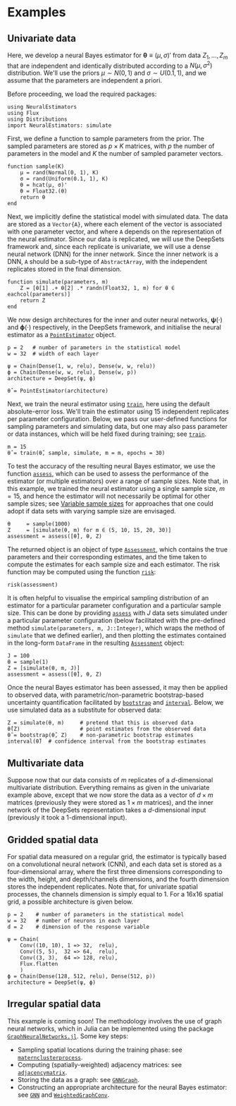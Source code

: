 # Examples

## Univariate data

Here, we develop a neural Bayes estimator for $\boldsymbol{\theta} \equiv (\mu, \sigma)'$ from data $Z_1, \dots, Z_m$ that are independent and identically distributed according to a $N(\mu, \sigma^2)$ distribution. We'll use the priors $\mu \sim N(0, 1)$ and $\sigma \sim U(0.1, 1)$, and we assume that the parameters are independent a priori.

Before proceeding, we load the required packages:
```
using NeuralEstimators
using Flux
using Distributions
import NeuralEstimators: simulate
```

First, we define a function to sample parameters from the prior. The sampled parameters are stored as $p \times K$ matrices, with $p$ the number of parameters in the model and $K$ the number of sampled parameter vectors.
```
function sample(K)
	μ = rand(Normal(0, 1), K)
	σ = rand(Uniform(0.1, 1), K)
	θ = hcat(μ, σ)'
	θ = Float32.(θ)
	return θ
end
```

Next, we implicitly define the statistical model with simulated data. The data are stored as a `Vector{A}`, where each element of the vector is associated with one parameter vector, and where `A` depends on the representation of the neural estimator. Since our data is replicated, we will use the DeepSets framework and, since each replicate is univariate, we will use a dense neural network (DNN) for the inner network. Since the inner network is a DNN, `A` should be a sub-type of `AbstractArray`, with the independent replicates stored in the final dimension.
```
function simulate(parameters, m)
	Z = [θ[1] .+ θ[2] .* randn(Float32, 1, m) for θ ∈ eachcol(parameters)]
	return Z
end
```

We now design architectures for the inner and outer neural networks, $\boldsymbol{\psi}(\cdot)$ and $\boldsymbol{\phi}(\cdot)$ respectively, in the DeepSets framework, and initialise the neural estimator as a [`PointEstimator`](@ref) object.

```
p = 2   # number of parameters in the statistical model
w = 32  # width of each layer

ψ = Chain(Dense(1, w, relu), Dense(w, w, relu))
ϕ = Chain(Dense(w, w, relu), Dense(w, p))
architecture = DeepSet(ψ, ϕ)

θ̂ = PointEstimator(architecture)
```

Next, we train the neural estimator using [`train`](@ref), here using the default absolute-error loss. We'll train the estimator using 15 independent replicates per parameter configuration. Below, we pass our user-defined functions for sampling parameters and simulating data, but one may also pass parameter or data
instances, which will be held fixed during training; see [`train`](@ref).
```
m = 15
θ̂ = train(θ̂, sample, simulate, m = m, epochs = 30)
```

To test the accuracy of the resulting neural Bayes estimator, we use the function [`assess`](@ref), which can be used to assess the performance of the estimator (or multiple estimators) over a range of sample sizes. Note that, in this example, we trained the neural estimator using a single sample size, $m = 15$, and hence the estimator will not necessarily be optimal for other sample sizes; see [Variable sample sizes](@ref) for approaches that one could adopt if data sets with varying sample size are envisaged.
```
θ     = sample(1000)
Z     = [simulate(θ, m) for m ∈ (5, 10, 15, 20, 30)]
assessment = assess([θ̂], θ, Z)
```

The returned object is an object of type [`Assessment`](@ref), which contains the true parameters and their corresponding estimates, and the time taken to compute the estimates for each sample size and each estimator. The risk function may be computed using the function [`risk`](@ref):
```
risk(assessment)
```

It is often helpful to visualise the empirical sampling distribution of an estimator for a particular parameter configuration and a particular sample size. This can be done by providing [`assess`](@ref) with $J$ data sets simulated under a particular parameter configuration (below facilitated with the pre-defined method `simulate(parameters, m, J::Integer)`, which wraps the method of `simulate` that we defined earlier), and then plotting the estimates contained in the long-form `DataFrame` in the resulting [`Assessment`](@ref) object:
```
J = 100
θ = sample(1)
Z = [simulate(θ, m, J)]
assessment = assess([θ̂], θ, Z)  
```

Once the neural Bayes estimator has been assessed, it may then be applied to observed data, with parametric/non-parametric bootstrap-based uncertainty quantification facilitated by [`bootstrap`](@ref) and [`interval`](@ref). Below, we use simulated data as a substitute for observed data:
```
Z = simulate(θ, m)     # pretend that this is observed data
θ̂(Z)                   # point estimates from the observed data
θ̃ = bootstrap(θ̂, Z)    # non-parametric bootstrap estimates
interval(θ̃)  # confidence interval from the bootstrap estimates
```


## Multivariate data

Suppose now that our data consists of $m$ replicates of a $d$-dimensional multivariate distribution. Everything remains as given in the univariate example above, except that we now store the data as a vector of $d \times m$ matrices (previously they were stored as $1\times m$ matrices), and the inner network of the DeepSets representation takes a $d$-dimensional input (previously it took a 1-dimensional input).

<!-- Note that, when estimating a covariance matrix, one may wish to constrain the neural estimator to only produce parameters that imply a valid (i.e., positive definite) covariance matrix. This can be achieved by appending a  [`CovarianceMatrix`](@ref) layer to the end of the outer network of the DeepSets representation. However, this is often unnecessary as the estimator will typically learn to provide valid estimates, even if not constrained to do so. -->


## Gridded spatial data

For spatial data measured on a regular grid, the estimator is typically based on a convolutional neural network (CNN), and each data set is stored as a four-dimensional array, where the first three dimensions corresponding to the width, height, and depth/channels dimensions, and the fourth dimension stores the independent replicates. Note that, for univariate spatial processes, the channels dimension is simply equal to 1. For a 16x16 spatial grid, a possible architecture is given below.

```
p = 2    # number of parameters in the statistical model
w = 32   # number of neurons in each layer
d = 2    # dimension of the response variable

ψ = Chain(
	Conv((10, 10), 1 => 32,  relu),
	Conv((5, 5),  32 => 64,  relu),
	Conv((3, 3),  64 => 128, relu),
	Flux.flatten
	)
ϕ = Chain(Dense(128, 512, relu), Dense(512, p))
architecture = DeepSet(ψ, ϕ)
```


## Irregular spatial data

This example is coming soon! The methodology involves the use of graph neural networks, which in Julia can be implemented using the package [`GraphNeuralNetworks.jl`](https://carlolucibello.github.io/GraphNeuralNetworks.jl/stable/). Some key steps:

- Sampling spatial locations during the training phase: see [`maternclusterprocess`](@ref).
- Computing (spatially-weighted) adjacency matrices: see [`adjacencymatrix`](@ref).
- Storing the data as a graph: see [`GNNGraph`](https://carlolucibello.github.io/GraphNeuralNetworks.jl/stable/api/gnngraph/#GNNGraph-type).
- Constructing an appropriate architecture for the neural Bayes estimator: see [`GNN`](@ref) and [`WeightedGraphConv`](@ref).
